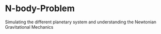 # N-body-Problem
Simulating the different planetary system and understanding the Newtonian Gravitational Mechanics
